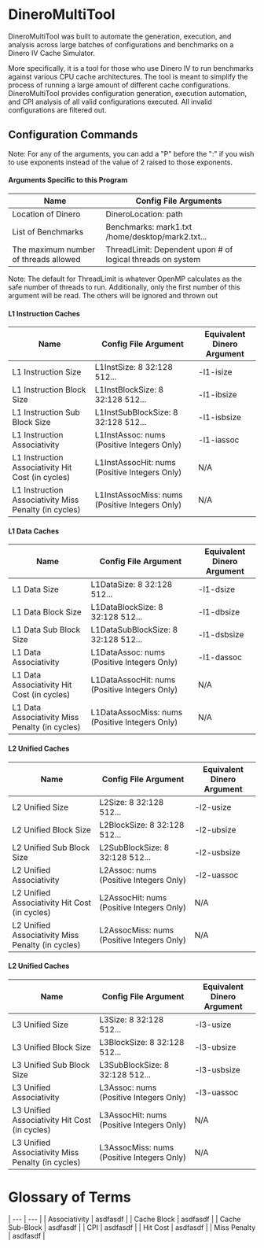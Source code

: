 # DineroMultiTool
DineroMultiTool was built to automate the generation, execution, and analysis across large batches of configurations and benchmarks on a Dinero IV Cache Simulator.

More specifically, it is a tool for those who use Dinero IV to run benchmarks against various CPU cache architectures. The tool is meant to simplify the process of running a large amount of different cache configurations. DineroMultiTool provides configuration generation, execution automation, and CPI analysis of all valid configurations executed. All invalid configurations are filtered out.

## Configuration Commands

Note: For any of the arguments, you can add a "P" before the ":" if you wish to use exponents instead of the value of 2 raised to those exponents.

#### Arguments Specific to this Program
| Name | Config File Arguments |
| --- | --- |
| Location of Dinero | DineroLocation: path |
| List of Benchmarks | Benchmarks: mark1.txt /home/desktop/mark2.txt... |
| The maximum number of threads allowed | ThreadLimit: Dependent upon # of logical threads on system |

Note: The default for ThreadLimit is whatever OpenMP calculates as the safe number of threads to run. Additionally, only the first number of this argument will be read. The others will be ignored and thrown out

#### L1 Instruction Caches
| Name | Config File Argument | Equivalent Dinero Argument |
| --- | --- | --- |
| L1 Instruction Size | L1InstSize: 8 32:128 512... | -l1-isize |
| L1 Instruction Block Size | L1InstBlockSize: 8 32:128 512... | -l1-ibsize |
| L1 Instruction Sub Block Size | L1InstSubBlockSize: 8 32:128 512... | -l1-isbsize |
| L1 Instruction Associativity | L1InstAssoc: nums (Positive Integers Only) | -l1-iassoc |
| L1 Instruction Associativity Hit Cost (in cycles) | L1InstAssocHit: nums (Positive Integers Only) | N/A |
| L1 Instruction Associativity Miss Penalty (in cycles) | L1InstAssocMiss: nums (Positive Integers Only) | N/A |

#### L1 Data Caches
| Name | Config File Argument | Equivalent Dinero Argument |
| --- | --- | --- |
| L1 Data Size | L1DataSize: 8 32:128 512... | -l1-dsize |
| L1 Data Block Size | L1DataBlockSize: 8 32:128 512... | -l1-dbsize |
| L1 Data Sub Block Size | L1DataSubBlockSize: 8 32:128 512... | -l1-dsbsize |
| L1 Data Associativity | L1DataAssoc: nums (Positive Integers Only) | -l1-dassoc |
| L1 Data Associativity Hit Cost (in cycles) | L1DataAssocHit: nums (Positive Integers Only) | N/A |
| L1 Data Associativity Miss Penalty (in cycles) | L1DataAssocMiss: nums (Positive Integers Only) | N/A |

#### L2 Unified Caches
| Name | Config File Argument | Equivalent Dinero Argument |
| --- | --- | --- |
| L2 Unified Size | L2Size: 8 32:128 512... | -l2-usize |
| L2 Unified Block Size | L2BlockSize: 8 32:128 512... | -l2-ubsize |
| L2 Unified Sub Block Size | L2SubBlockSize: 8 32:128 512... | -l2-usbsize |
| L2 Unified Associativity | L2Assoc: nums (Positive Integers Only) | -l2-uassoc |
| L2 Unified Associativity Hit Cost (in cycles) | L2AssocHit: nums (Positive Integers Only) | N/A |
| L2 Unified Associativity Miss Penalty (in cycles) | L2AssocMiss: nums (Positive Integers Only) | N/A |

#### L2 Unified Caches
| Name | Config File Argument | Equivalent Dinero Argument |
| --- | --- | --- |
| L3 Unified Size | L3Size: 8 32:128 512... | -l3-usize |
| L3 Unified Block Size | L3BlockSize: 8 32:128 512... | -l3-ubsize |
| L3 Unified Sub Block Size | L3SubBlockSize: 8 32:128 512... | -l3-usbsize |
| L3 Unified Associativity | L3Assoc: nums (Positive Integers Only) | -l3-uassoc |
| L3 Unified Associativity Hit Cost (in cycles) | L3AssocHit: nums (Positive Integers Only) | N/A |
| L3 Unified Associativity Miss Penalty (in cycles) | L3AssocMiss: nums (Positive Integers Only) | N/A |


# Glossary of Terms
| --- | --- |
| Associativity | asdfasdf |
| Cache Block | asdfasdf |
| Cache Sub-Block | asdfasdf |
| CPI | asdfasdf |
| Hit Cost | asdfasdf |
| Miss Penalty | asdfasdf |

